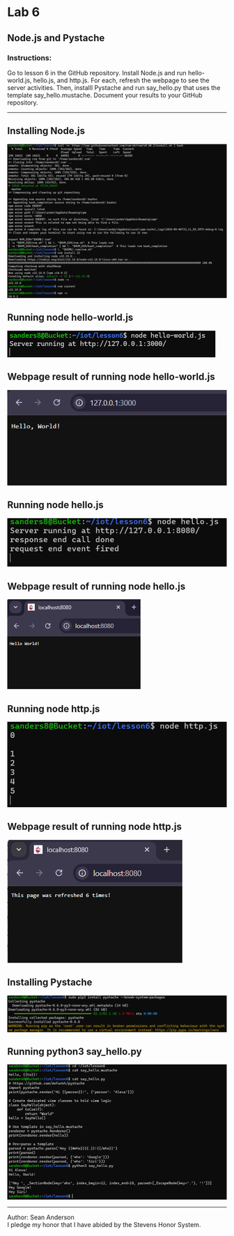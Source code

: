 # Lab 6
## Node.js and Pystache
### Instructions:
Go to lesson 6 in the GitHub repository. Install Node.js and run hello-world.js, hello.js, and http.js. For each, refresh the webpage to see the server activities. Then, installl Pystache 
and run say_hello.py that uses the template say_hello.mustache. Document your results to your GitHub repository.

---

## Installing Node.js
![terminal view of install node.js](Lab6Images/installNode.png)

## Running node hello-world.js
![terminal view of node hello-world.js](Lab6Images/hello-world.png)

## Webpage result of running node hello-world.js
![webpage view of running hello-world.js](Lab6Images/hello-worldResult.png)

## Running node hello.js
![terminal view of node hello.js](Lab6Images/hello.png)

## Webpage result of running node hello.js
![webpage view of running hello.js](Lab6Images/helloResult.png)

## Running node http.js
![terminal view of node http.js](Lab6Images/http.png)

## Webpage result of running node http.js
![webpage view of running node http.js](Lab6Images/httpResult.png)

## Installing Pystache
![terminal view of install pystache](Lab6Images/installPystache.png)

## Running python3 say_hello.py
![terminal view of install node.js](Lab6Images/say_hello.png)

---

Author: Sean Anderson </br>
I pledge my honor that I have abided by the Stevens Honor System. 

